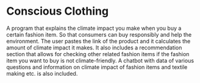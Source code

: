 # Conscious Clothing


A program that explains the climate impact you make when you buy a certain fashion item. So that consumers can buy responsibly and help the environment. The user pastes the link of the product and it calculates the amount of climate impact it makes. It also includes a recommendation section that allows for checking other related fashion items if the fashion item you want to buy is not climate-friendly. A chatbot with data of various questions and information on climate impact of fashion items and textile making etc. is also included.
